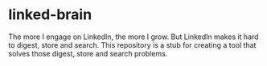 # linked-brain
The more I engage on LinkedIn, the more I grow. But LinkedIn makes it hard to digest, store and search. This repository is a stub for creating a tool that solves those digest, store and search problems.
